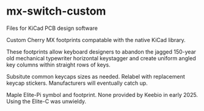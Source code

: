 # mx-switch-custom

Files for KiCad PCB design software

Custom Cherry MX footprints compatable with the native KiCad library.

These footprints allow keyboard designers to abandon the jagged 150-year old
mechanical typewriter horizontal keystagger and create uniform angled
key columns within straight rows of keys.

Subsitute common keycaps sizes as needed. Relabel with replacement keycap stickers. Manufacturers will eventually catch up.

Maple Elite-Pi symbol and footprint. None provided by Keebio in early 2025. Using the Elite-C was unwieldy.
